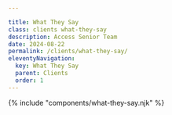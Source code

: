 ```yaml
---

title: What They Say
class: clients what-they-say
description: Access Senior Team
date: 2024-08-22
permalink: /clients/what-they-say/
eleventyNavigation:
  key: What They Say
  parent: Clients
  order: 1
---
```

{% include "components/what-they-say.njk" %}